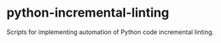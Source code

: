 # python-incremental-linting
Scripts for implementing automation of Python code incremental linting.
